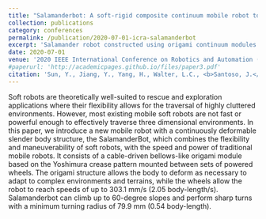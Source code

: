 ```yaml
---
title: "Salamanderbot: A soft-rigid composite continuum mobile robot to traverse complex environments"
collection: publications
category: conferences
permalink: /publication/2020-07-01-icra-salamanderbot
excerpt: 'Salamander robot constructed using origami continuum modules.'
date: 2020-07-01
venue: '2020 IEEE International Conference on Robotics and Automation (ICRA)'
#paperurl: 'http://academicpages.github.io/files/paper3.pdf'
citation: 'Sun, Y., Jiang, Y., Yang, H., Walter, L.C., <b>Santoso, J.</b>, Skorina, E.H. and Onal, C., 2020, May. Salamanderbot: A soft-rigid composite continuum mobile robot to traverse complex environments. In 2020 IEEE International Conference on Robotics and Automation (ICRA) (pp. 2953-2959). IEEE.'
---
```


Soft robots are theoretically well-suited to rescue and exploration applications where their flexibility allows for the traversal of highly cluttered environments. However, most existing mobile soft robots are not fast or powerful enough to effectively traverse three dimensional environments. In this paper, we introduce a new mobile robot with a continuously deformable slender body structure, the SalamanderBot, which combines the flexibility and maneuverability of soft robots, with the speed and power of traditional mobile robots. It consists of a cable-driven bellows-like origami module based on the Yoshimura crease pattern mounted between sets of powered wheels. The origami structure allows the body to deform as necessary to adapt to complex environments and terrains, while the wheels allow the robot to reach speeds of up to 303.1 mm/s (2.05 body-length/s). Salamanderbot can climb up to 60-degree slopes and perform sharp turns with a minimum turning radius of 79.9 mm (0.54 body-length).
